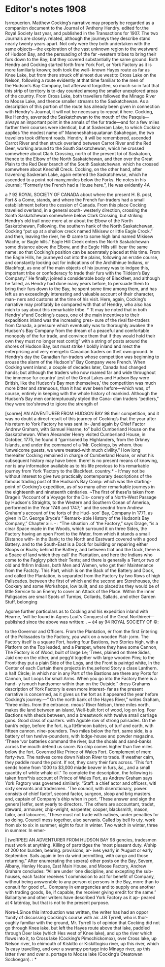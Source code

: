 # Editor's notes 1908

Isrropucrion. 
Matthew Cocking’s narrative may properly be regarded as a 
companion document to the Journal of ‘Anthony Hendry. edited for.the 
Royal Society last year, and published in the Transactions for 1907. The 
two Journals are closely. related, although the journeys they describe 
stand nearly twenty years apart. Not only were they both undertaken 
with the same objects—the exploration of the vast unknown region to the 
westward of Hudson Bay, and the persuading of the far -western tribes 
to bring their furs down to the Bay; bat they covered substantially the 
same ground. Both Hendry and Cocking started forth from York Fort, 
or York Factory as it is more familiarly known; both took the well- 
known Hayes route as far as Knee Lake, but from there struck off almost 
due west:to Cross Lake on the Nelson, following a route evidently at that 
time familiar to the men of the’Hudson’s Bay Company, but afterward 
forgotten, so much so in fact that this strip of territory is to-day counted 
among the smaller unexplored areas of the country. From Cross Lake, 
both travellers followed the Minago River to Moose Lake, and thence 
smaller streams to the Saskatchewan. As a description of this portion 
of the route has already been given in connection with Hendry's Journal, 
it will not be necessary to repeat it here. Cocking, like Hendry, asvented 
the Saskatchewan to the mouth of the Pasquia—always an important 
point in the annals of the fur trade—and for a few miles farther their 
courses were identical, but at Saskeram Lake, to which Cockinz applies 
‘the modest name of’ Maneneshahsquatanan Sakahegan, the two travellers 
took different roads. Hendry, it will be remembered, ascended Carrot 
River and then struck overland between Carrot River and the Red Deer, 
working around to the South Saskatchewan, which he crossed somewhere 
about Clark Crossing, north of the present toi of Saskatoon, thence to 
the Elbow of the North Saskatchewan, and then over the Great Plain 
to the Red Deer branch of the South Saskatchewan. which he crossed 
somewhere about Knechill Creck. Cocking, on the other hand, after 
traversing Saskeram Lake, again entered the Saskatchewsn, which he 
ascended to a point not many,mniles below the Forks. He notes in his 
Journal; “Formerly the French had a House here.”, He was evidently 
4A 
      
a
?
92 ROYAL SOCIETY OF CANADA 
about where the present H. B. post, Fort & a Come, stands, and where 
the French fur-traders had a small establishment before the cession of 
Canada. From this place Cocking travelled overland, in a general south- 
westerly direction, crossing the Sonth Saskatchewan somewhere below 
Clark Crossing, but striking Hendry’s old trail once more at or 
about the Elbow of thé North Saskatchewan, Following. the southern 
hank of the North Saskatchewan, Cocking “put up at a shallow creck 
named Mikisew or little Eagle Crock.” and then, leaving the river, he 
© came to some high land named Mikisew Wache, or Bagle hills.” Eagle 
Hill Creek enters the North Saskatchewan some distance above the Elbow, 
and the Eagle Hills still bear the same name: so that Cocking’s position 
can be acenrately placed at this time. From the Eagle Hills, he journeyed 
out into the plains, following an erratie course, and constantly looking 
oat for indications of the Archithinue Indians, or Blackfogt, as one of 
fhe main objects of hix journey was to indgee this, important tribe or 
confederacy fo trade their furs with the Tiidéon’s Bay Company.” He 
finally: joined a considerable body of Blackfeet, and although he failed, 
as Hendry had done many years before, to persuade them to bring their 
furs down to the Bay, he spent some time among them, and has left us 
an exceedingly interesting and valuable account of their character, man- 
ners and customs at the time of his visit. Here, again, Cocking’s 
narrative may profitably be compared with that of Hendry, who also has 
mich to say about this remarkable tribe. ° 
Tt may be noted that in both Hendry's*and Cocking’s cases, one of 
the main incentives to their expaditions inland was the increasing pres- 
sure of the rival far-traders from Canada, a pressure which eventually 
was to thoroughly awaken the Hudson's Bay Company from the dream 
of a peaceful and comfortable monopoly of the fur trade, and convince 
them that if they would hold their own they must no longer rest contig” 
with a string of posts around the shores of Hudson Bay, but must strike \ 
boldly inland and mect the enterprising and very energetic Canadian 
traders on theit own ground. In Hendry’s day the Canadian fur-traders 
whose competition was beginning to arouse the alarm of the Hudson's" 
Bay Company were French. When Cocking went inland, a couple of 
decades later, Canada had changed hands; but although the traders who 
now roamed far and wide throughout the immense fur country’ jest of 
the Great Lakes and Hudson Bay were British, like the Hudson's Bay 
men themselves,’ the competition was much more bitter and strenuous, 
than it had ever been hefore—which was, of course, entirely in keeping 
with the whole history of mankind. 
Although the Hudson’s Bay men contemptuously styled the Cana- 
dian traders “pedlers,” they were too'shrewd to igiore the strength of 
  
      
     
  
  
  
       
[sonree] AN ADVENTURER FROM HUDSON BAY 98 
their competition, and it was no doubt a direct result of this journey of 
Cocking’s that the year after his return to York Factory he was sent in- 
Jand again by Ohief Factor Andrew Graham, with Samuel Hearne, to” 
build Cumberland House on the Saskatchewan. When Alexander Henry 
visited Cumberland House, in October, 1775, he found it “garrisoned by 
Highlanders, from the Orkney Islands, and under the command of a 
‘Mr. Cockings, by whom. thou ‘unwelcome guests, we were treated-with 
much civility.” How long thereaiter Cocking remained in charge of 
Cumberland House, or what his subsequent history may have béen. there! 
is no present means of knowing, nor is any information available as to 
his life previous to his remarkable journey from York ‘Factory to the 
Blackfeet. country.* - 
It'may not be without interest to give two practically contemporary 
descriptions of the famous trading post of the Hudson’s Bay Comp: 
which was the starting-point of Cocking’s expedition, as of so many ather 
remarkable journeys in the eighteenth and nineteenth céntiaries. ~The 
first of these’is taken from Drage’s “Account of a Voyage for the Dis- 
corery of a North-West Passage by Hudson's Straights, to the Western 
and Southern Ocean of America, performed in the Year 1746 and 1747;” 
and the seodnd from Andrew Graham's account of the forts of the Hud- 
son’ Bay, Company in 1771, as given in Dr. George Bryce’s “ Remark- 
able History of the Hudson’s Bay Company,” Chapter xiii. - : 
“The situation .of ‘the Factory,” says Drage, “is a clear Space 
made in the Woods, which surround it on three Sides, the Factory having 
an open Front to the Water, from which it stands a small Distance with- 
in the Bank; to the North and Eastward covered with a good Battery. 
and to the South-East is a Dock for building or repairing either Sloops 
or Boats; behind the Battery, and between tliat and the Dock, there is 
a Space of land which they call’ the Plantation, and here the Indians 
who come to the Faglgry pitch their Tents; and there is generally a 
Tent,or two of old and fhfirm Indians, both Men and Wemen, who get 
their Maintenance from the Factcty. This Part, which is on the Back 
of the Battery and Dock, and called the Plantation, is separated from 
the Factory by two Rows of high Paliscades. between the first of which 
and the second are Storehouses, the Cookery and some Workshops, low 
built, and so placed’as they would be of little Service to an Enemy to 
cover an Attack of the Place. Within the inner Paligsades are small 
Spots of Turnips, Collards, Sallads, and other Garden Stuff, belonging 
    
 
 
    
 
Agome further particulars as to Cocking and his expedition inland with 
Hearne, ‘will be found in Agnes Laut's Conquest of the Great Northireei— 
published since the above was written: . 
~ é4 ay
94 ROYAL SOCIETY OF ©: 
  
to the Governor and Officers. From the Plantation, ér from the first 
Entering of the Polissades to the Factory, you walk on a wooden Plat- 
jorm. The Factory itself is a square Fort, having four Bastions, two 
Stories high, with a Platform on the Top leaded, and a Parspet, where 
they have some Cannon, The Factory is of Wood, built of large Le; 
‘Trees, plained on three Sides, Jaid one on the other, and pegg’d together 
with large wooden Pins; to the Front-they put a plain Side of the Logs, 
and the Front is paintgd white, In the Center of each Curtain there 
projects in the,se¢ond Story a clase Lanthern. a half Circle; in which 
nor in any Part of the Bastions are there any Ports for Cannon, but 
Loops for small Arms. When you go into the Factory there is a hand- 
y ismuch handsomer within than on the Outside.” 
dress Grahams description of York Factory is even more interest- 
far as the present narrative is concerned, as it gives us the fort as 
it appeared the year hefore Cocking’s journey.—“ On the north bank of 
the Hayes River,” writes Graham, “three miles. from the entrance. 
rmous’ River Nelson, three miles north, makes tlie land between an 
island, Well-built fort of wood, log on log. Four Bactions with sheds 
between, and a breastwork with twelve small carriage guns. Good class 
of quarters. with Aguble row of strong palisades. On the bank’s edge, 
before the fort. is,a Itt€imoon baitérs, of turf and earth, with fifteen 
cannon. nine-pounders. Two miles below the fort, same side, is a battery 
of ten twelve-pounders, with lodge-house and powder magazine. ‘These 
‘vor batteries command the river, but the shoals and sand-banks across 
the mouth defend us snore. No ship comes higher than five miles below 
the fort. Governed like Prince of Wales Fort. Complement of men: 
forty-two. The natives come down Nelson River to trade. If weather 
calm, they paddle round the point. If not, they carry their furs across. 
‘This fort sends home from 1000 to $3,000 miade beaver in furs, &c,, and 
a small quantity of white whale oil.” To complete the description, the 
following is taken from*his account of Prince of Wales Fort, as Andrew 
Graham says York Fagtory was governed similarly: “Staff: a chief 
actor and officers, witl sixty servants and tradesmen. ‘The council, with 
diserotionary, power. consists of chief factof, second factor, surgeon, 
sloop and brig masters. and, captain of Company's éhip when in port. 
‘These answer and sign the genera] letfer, sent yearly to directors. ‘The 
others are accountant, tradet, steward, armourer, chip-wright, earpenter, 
cooper, blacksmith, mason, tailor, and labourers, ‘These must not trade 
with natives, under penalties for so doing. Council mess together, also servanis. Called by bell fo uty, work from six to six in summer; eight 
to four in winter. Two watch in winter, three in summer. In emer- 
  
   
  
    
          
    
  
  
   
    
  
  
   
  
  
 
| (woRPEE] AN ADVENTURER FROM HUDSON BAY 98 
gencies, tradesmen must work at anything. Killing of partridges the 
‘most pleasant duty. A”ship of 200 ton burden, bearing. provisions, ar- 
ives yearly in ‘August or early September. Sails again in ten da 
wind permitting, with cargo and those returning.” After enumerating 
the sexera} other posts on the Bay, Severn, Albany, Henley House, East 
Main House, and Moose Factory, Andrew Graham concludes: “All are 
under ‘one discipline, and excepting the sub-houses, each factor receives 
1 commission to act for benefit of Company, without being answerable 
to any person ot persons in the Bay, more than to consult for good of... 
Company in emergencies and to supply one another with trading goods, 
&e, if capable, the receiver giving eredit for the same.” 
Ballantyne and other writers have described York Factory as it ap- 
peared at ¢ latérday, but that is not to the present purpose. 
      
  
 
      
Nore-LSince this introduction was written, the writer has had an oppor 
‘tunity of discussing Cocking’s course with air. J.B Tyrrell, who is thor- 
oughly familiar with the ground, Mr. Tyrrell Is of opinion that Cocking did 
not go through Knee iake, but left the Hayes route above that lake, paddled 
through Deer lake (which Hes west of Knee lake), and up the river which 
flows into it, to Cross lake (Cocking’s Pimochickomox), over Cross lake, up 
Nelson river, to ehimouth of Kiskitto or Kiskittogisu river, up this river, 
which 1s easy travelling, and over a swampy portage into Minago river, up 
this latter river and over a. portage to Moose lake (Cocking’s Oteatowan 
Sockoegan). : * 
